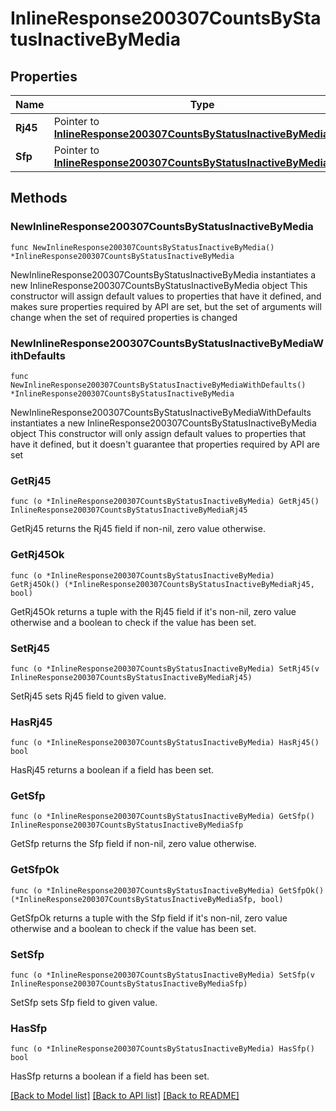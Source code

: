 # InlineResponse200307CountsByStatusInactiveByMedia

## Properties

Name | Type | Description | Notes
------------ | ------------- | ------------- | -------------
**Rj45** | Pointer to [**InlineResponse200307CountsByStatusInactiveByMediaRj45**](InlineResponse200307CountsByStatusInactiveByMediaRj45.md) |  | [optional] 
**Sfp** | Pointer to [**InlineResponse200307CountsByStatusInactiveByMediaSfp**](InlineResponse200307CountsByStatusInactiveByMediaSfp.md) |  | [optional] 

## Methods

### NewInlineResponse200307CountsByStatusInactiveByMedia

`func NewInlineResponse200307CountsByStatusInactiveByMedia() *InlineResponse200307CountsByStatusInactiveByMedia`

NewInlineResponse200307CountsByStatusInactiveByMedia instantiates a new InlineResponse200307CountsByStatusInactiveByMedia object
This constructor will assign default values to properties that have it defined,
and makes sure properties required by API are set, but the set of arguments
will change when the set of required properties is changed

### NewInlineResponse200307CountsByStatusInactiveByMediaWithDefaults

`func NewInlineResponse200307CountsByStatusInactiveByMediaWithDefaults() *InlineResponse200307CountsByStatusInactiveByMedia`

NewInlineResponse200307CountsByStatusInactiveByMediaWithDefaults instantiates a new InlineResponse200307CountsByStatusInactiveByMedia object
This constructor will only assign default values to properties that have it defined,
but it doesn't guarantee that properties required by API are set

### GetRj45

`func (o *InlineResponse200307CountsByStatusInactiveByMedia) GetRj45() InlineResponse200307CountsByStatusInactiveByMediaRj45`

GetRj45 returns the Rj45 field if non-nil, zero value otherwise.

### GetRj45Ok

`func (o *InlineResponse200307CountsByStatusInactiveByMedia) GetRj45Ok() (*InlineResponse200307CountsByStatusInactiveByMediaRj45, bool)`

GetRj45Ok returns a tuple with the Rj45 field if it's non-nil, zero value otherwise
and a boolean to check if the value has been set.

### SetRj45

`func (o *InlineResponse200307CountsByStatusInactiveByMedia) SetRj45(v InlineResponse200307CountsByStatusInactiveByMediaRj45)`

SetRj45 sets Rj45 field to given value.

### HasRj45

`func (o *InlineResponse200307CountsByStatusInactiveByMedia) HasRj45() bool`

HasRj45 returns a boolean if a field has been set.

### GetSfp

`func (o *InlineResponse200307CountsByStatusInactiveByMedia) GetSfp() InlineResponse200307CountsByStatusInactiveByMediaSfp`

GetSfp returns the Sfp field if non-nil, zero value otherwise.

### GetSfpOk

`func (o *InlineResponse200307CountsByStatusInactiveByMedia) GetSfpOk() (*InlineResponse200307CountsByStatusInactiveByMediaSfp, bool)`

GetSfpOk returns a tuple with the Sfp field if it's non-nil, zero value otherwise
and a boolean to check if the value has been set.

### SetSfp

`func (o *InlineResponse200307CountsByStatusInactiveByMedia) SetSfp(v InlineResponse200307CountsByStatusInactiveByMediaSfp)`

SetSfp sets Sfp field to given value.

### HasSfp

`func (o *InlineResponse200307CountsByStatusInactiveByMedia) HasSfp() bool`

HasSfp returns a boolean if a field has been set.


[[Back to Model list]](../README.md#documentation-for-models) [[Back to API list]](../README.md#documentation-for-api-endpoints) [[Back to README]](../README.md)


